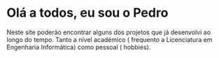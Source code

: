 # Olá a todos, eu sou o Pedro

Neste site poderão encontrar alguns dos projetos que já desenvolvi ao longo do tempo. Tanto a nível académico ( frequento a Licenciatura em Engenharia Informática) como pessoal ( hobbies). 
